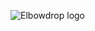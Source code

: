 ![Elbowdrop logo](https://scontent-lhr3-1.xx.fbcdn.net/v/t1.0-9/14332992_1060902304025938_7289599800587531911_n.jpg?_nc_cat=109&_nc_oc=AQmgVeZ43iKyfMaXngxH9e4_1hLlPEz6cX0swHmbDXtefNKMPJc-tDzEDbpTxDepjqY&_nc_ht=scontent-lhr3-1.xx&oh=01e2729dacc79d2a1df20ca319393560&oe=5E4ABAA7)
